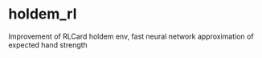 # holdem_rl
Improvement of RLCard holdem env, fast neural network approximation of expected hand strength
